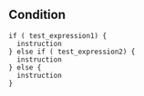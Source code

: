 ## Condition 

```
if ( test_expression1) {
  instruction
} else if ( test_expression2) {
  instruction
} else {
  instruction
}
```
